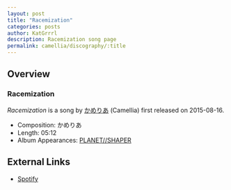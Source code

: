 ```yaml
---
layout: post
title: "Racemization"
categories: posts
author: KatGrrrl
description: Racemization song page
permalink: camellia/discography/:title
---
```


## Overview

### Racemization

*Racemization* is a song by [かめりあ](/camellia) (Camellia) first released on 2015-08-16.

* Composition: かめりあ
* Length: 05:12
* Album Appearances: [PLANET//SHAPER](<{% link postsInclude/_posts/camellia/albums/PLANET--SHAPER/2023-12-12-PLANET--SHAPER.md %}>)

## External Links

* [Spotify](https://open.spotify.com/track/04aQffuaREAGEX62Pk6uuT?si=5874e87ed6fa4b7a)
